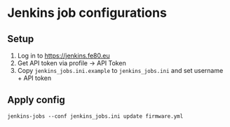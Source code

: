 # Jenkins job configurations

## Setup
1. Log in to https://jenkins.fe80.eu
1. Get API token via profile -> API Token
1. Copy `jenkins_jobs.ini.example` to `jenkins_jobs.ini` and set username + API token


## Apply config
```jenkins-jobs --conf jenkins_jobs.ini update firmware.yml```
